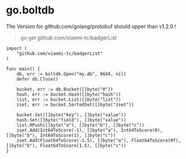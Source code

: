 # go.boltdb

The Version for github.com/golang/protobuf should upper than v1.2.0 !

> go get github.com/xiaomi-tc/badgerList

```
import (
	"github.com/xiaomi-tc/badgerList"
)

func main() {
	db, err := boltdb.Open("my.db", 0644, nil)
	defer db.Close()

	bucket, err := db.Bucket([]byte("0"))
	hash, err := bucket.Hash([]byte("hash"))
	list, err := bucket.List([]byte("list"))
	zset, err := bucket.SortedSet([]byte("zset"))

	bucket.Set([]byte("key"), []byte("value"))
	hash.Set([]byte("field"), []byte("value"))
	list.RPush([]byte("a"), []byte("b"), []byte("c"))
	zset.Add(Int64ToScore(-1), []byte("a"), Int64ToScore(0), []byte("b"), Int64ToScore(1), []byte("c"))
	zset.Add(Float64ToScore(-1.5), []byte("a"), Float64ToScore(0f), []byte("b"), Float64ToScore(1.5), []byte("c"))
}

```



